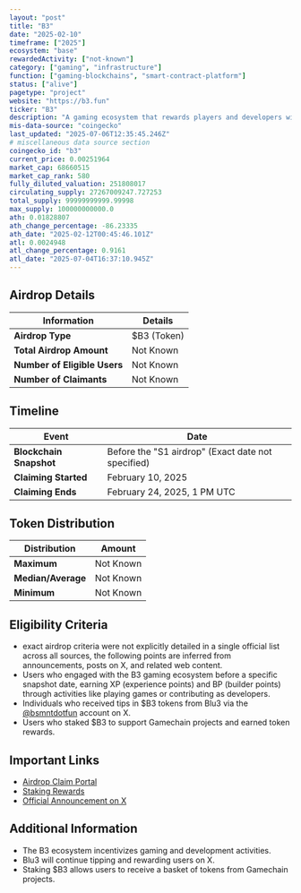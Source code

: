 ```yaml
---
layout: "post"
title: "B3"
date: "2025-02-10"
timeframe: ["2025"]
ecosystem: "base"
rewardedActivity: ["not-known"]
category: ["gaming", "infrastructure"]
function: ["gaming-blockchains", "smart-contract-platform"]
status: ["alive"]
pagetype: "project"
website: "https://b3.fun"
ticker: "B3"
description: "A gaming ecosystem that rewards players and developers with XP, BP, and token incentives. It includes Gamechains, specialized blockchain publishers for gaming."
mis-data-source: "coingecko"
last_updated: "2025-07-06T12:35:45.246Z"
# miscellaneous data source section
coingecko_id: "b3"
current_price: 0.00251964
market_cap: 68660515
market_cap_rank: 580
fully_diluted_valuation: 251808017
circulating_supply: 27267009247.727253
total_supply: 99999999999.99998
max_supply: 100000000000.0
ath: 0.01828807
ath_change_percentage: -86.23335
ath_date: "2025-02-12T00:45:46.101Z"
atl: 0.0024948
atl_change_percentage: 0.9161
atl_date: "2025-07-04T16:37:10.945Z"
---
```


## Airdrop Details

| Information                  | Details     |
| ---------------------------- | ----------- |
| **Airdrop Type**             | $B3 (Token) |
| **Total Airdrop Amount**     | Not Known   |
| **Number of Eligible Users** | Not Known   |
| **Number of Claimants**      | Not Known   |

## Timeline

| Event                   | Date                                               |
| ----------------------- | -------------------------------------------------- |
| **Blockchain Snapshot** | Before the "S1 airdrop" (Exact date not specified) |
| **Claiming Started**    | February 10, 2025                                  |
| **Claiming Ends**       | February 24, 2025, 1 PM UTC                        |

## Token Distribution

| Distribution       | Amount    |
| ------------------ | --------- |
| **Maximum**        | Not Known |
| **Median/Average** | Not Known |
| **Minimum**        | Not Known |

## Eligibility Criteria

- exact airdrop criteria were not explicitly detailed in a single official list across all sources, the following points are inferred from announcements, posts on X, and related web content.
- Users who engaged with the B3 gaming ecosystem before a specific snapshot date, earning XP (experience points) and BP (builder points) through activities like playing games or contributing as developers.
- Individuals who received tips in $B3 tokens from Blu3 via the [@bsmntdotfun](https://x.com/b3dotfun/status/1888984665047908441) account on X.
- Users who staked $B3 to support Gamechain projects and earned token rewards.

## Important Links

- [Airdrop Claim Portal](https://claim.b3.fun)
- [Staking Rewards](https://claim.b3.fun/stake)
- [Official Announcement on X](https://x.com/b3dotfun/status/1888984665047908441)

## Additional Information

- The B3 ecosystem incentivizes gaming and development activities.
- Blu3 will continue tipping and rewarding users on X.
- Staking $B3 allows users to receive a basket of tokens from Gamechain projects.